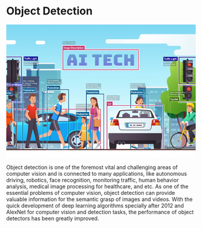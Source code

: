 # Object Detection
![Object Detection Logo](images/object_detection_logo3.jpg)

Object detection is one of the foremost vital and challenging areas of computer vision and is connected to many applications, like autonomous driving, robotics, face recognition, monitoring traffic, human behavior analysis, medical image processing for healthcare, and etc. As one of the essential problems of computer vision, object detection can provide valuable information for the semantic grasp of images and videos. With the quick development of deep learning algorithms specially after 2012 and AlexNet for computer vision and detection tasks, the performance of object detectors has been greatly improved.

